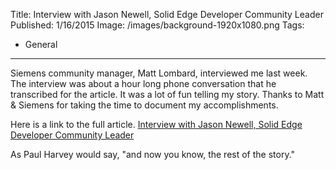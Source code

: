 Title: Interview with Jason Newell, Solid Edge Developer Community Leader
Published: 1/16/2015
Image: /images/background-1920x1080.png
Tags:
  - General
---

Siemens community manager, Matt Lombard, interviewed me last week. The interview was about a hour long phone conversation that he transcribed for the article. It was a lot of fun telling my story. Thanks to Matt & Siemens for taking the time to document my accomplishments.

Here is a link to the full article. [Interview with Jason Newell, Solid Edge Developer Community Leader](http://community.plm.automation.siemens.com/t5/Solid-Edge-Blog/Interview-with-Jason-Newell-Solid-Edge-Developer-Community/ba-p/287970)

As Paul Harvey would say, "and now you know, the rest of the story."